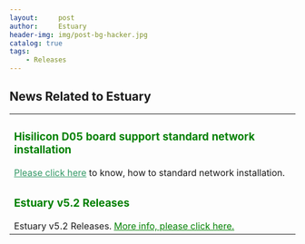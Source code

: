 ```yaml
---
layout:     post
author:     Estuary
header-img: img/post-bg-hacker.jpg
catalog: true
tags:
    - Releases
---
```


<h2 class="widget-title">News Related to Estuary</h2>
<table>
<tbody>
<tr>
<td>
<h3><span style="color: #008000;"><strong>Hisilicon D05 board support standard network installation </strong></span></h3>
<span style="color: #339966;"><a style="color: #339966;" href="https://github.com/open-estuary/estuary/blob/master/doc/Deploy_Manual.4All.md" target="_blank">Please click here</a></span> to know, how to standard network installation.</td>
</tr>
<tr>
<td>
<h3><span style="color: #008000;"><strong>Estuary v5.2 Releases</strong></span></h3>
Estuary v5.2 Releases. <span style="text-decoration: underline;"><span style="color: #008000;"><a style="color: #008000; text-decoration: underline;" href="ftp://117.78.41.188/releases/lastest/ReleaseNotes.md" target="_blank">More info, please click here.</a></span></span><span style="color: #008000;"> </span></td>
</tr>
</tbody>
</table>
&nbsp;
